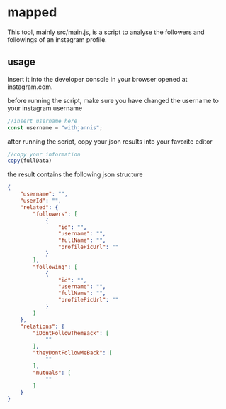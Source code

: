 # mapped
This tool, mainly src/main.js, is a script to analyse the followers and followings of an instagram profile.

## usage
Insert it into the developer console in your browser opened at instagram.com.

before running the script, make sure you have changed the username to your instagram username
```javascript
//insert username here
const username = "withjannis";
```

after running the script, copy your json results into your favorite editor
```javascript
//copy your information
copy(fullData)
```

the result contains the following json structure
```json
{
    "username": "",
    "userId": "",
    "related": {
        "followers": [
            {
                "id": "",
                "username": "",
                "fullName": "",
                "profilePicUrl": ""
            }
        ],
        "following": [
            {
                "id": "",
                "username": "",
                "fullName": "",
                "profilePicUrl": ""
            }
        ]
    },
    "relations": {
        "iDontFollowThemBack": [
            ""
        ],
        "theyDontFollowMeBack": [
            ""
        ],
        "mutuals": [
            ""
        ]
    }
}
```